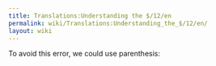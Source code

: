 ```yaml
---
title: Translations:Understanding the $/12/en
permalink: wiki/Translations:Understanding_the_$/12/en/
layout: wiki
---
```


To avoid this error, we could use parenthesis:
